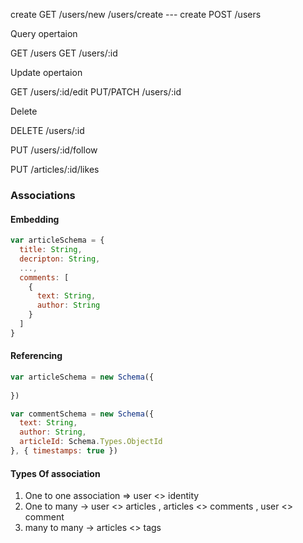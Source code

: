 create 
GET /users/new  /users/create --- create
POST /users


Query opertaion

GET /users
GET /users/:id

Update opertaion

GET /users/:id/edit
PUT/PATCH /users/:id

Delete

DELETE /users/:id

PUT /users/:id/follow

PUT /articles/:id/likes



### Associations

#### Embedding

```js 
var articleSchema = {
  title: String,
  decripton: String,
  ...,
  comments: [
    {
      text: String,
      author: String
    }
  ]
} 
```

#### Referencing

```js
var articleSchema = new Schema({
  
})

var commentSchema = new Schema({
  text: String,
  author: String,
  articleId: Schema.Types.ObjectId
}, { timestamps: true })
```

#### Types Of association

1. One to one association => user <> identity
2. One to many -> user <> articles , articles <> comments , user <> comment
3. many to many -> articles <> tags








